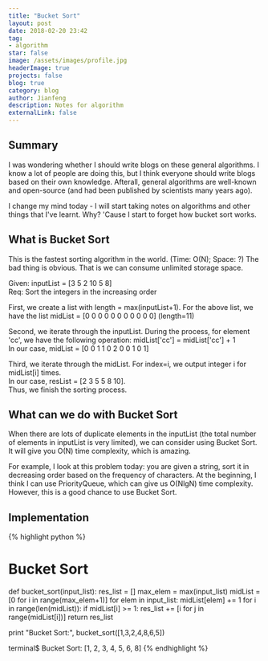 ```yaml
---
title: "Bucket Sort"
layout: post
date: 2018-02-20 23:42
tag:
- algorithm
star: false
image: /assets/images/profile.jpg
headerImage: true
projects: false
blog: true
category: blog
author: Jianfeng
description: Notes for algorithm
externalLink: false
---
```


## Summary

I was wondering whether I should write blogs on these general algorithms. I know a lot of people are doing this, but I think everyone should write blogs based on their own knowledge. Afterall, general algorithms are well-known and open-source (and had been published by scientists many years ago).<br/>

I change my mind today - I will start taking notes on algorithms and other things that I've learnt. Why? 'Cause I start to forget how bucket sort works.

## What is Bucket Sort

This is the fastest sorting algorithm in the world. (Time: O(N); Space: ?) The bad thing is obvious. That is we can consume unlimited storage space.<br/>

Given: inputList = [3 5 2 10 5 8]<br/>
Req: Sort the integers in the increasing order<br/>

First, we create a list with length = max(inputList+1). For the above list, we have the list midList = [0 0 0 0 0 0 0 0 0 0 0] (length=11)<br/>

Second, we iterate through the inputList. During the process, for element 'cc', we have the following operation: midList['cc'] = midList['cc'] + 1<br/>
In our case, midList = [0 0 1 1 0 2 0 0 1 0 1]<br/>

Third, we iterate through the midList. For index=i, we output integer i for midList[i] times.<br/>
In our case, resList = [2 3 5 5 8 10].<br/>
Thus, we finish the sorting process.<br/>

## What can we do with Bucket Sort

When there are lots of duplicate elements in the inputList (the total number of elements in inputList is very limited), we can consider using Bucket Sort. It will give you O(N) time complexity, which is amazing.<br/>

For example, I look at this problem today: you are given a string, sort it in decreasing order based on the frequency of characters. At the beginning, I think I can use PriorityQueue, which can give us O(NlgN) time complexity. However, this is a good chance to use Bucket Sort.

## Implementation

{% highlight python %}
# Bucket Sort
def bucket_sort(input_list):
    res_list = []
    max_elem = max(input_list)
    midList = [0 for i in range(max_elem+1)]
    for elem in input_list:
        midList[elem] += 1
    for i in range(len(midList)):
        if midList[i] >= 1:
            res_list += [i for j in range(midList[i])]
    return res_list

print "Bucket Sort:", bucket_sort([1,3,2,4,8,6,5])

<Results>
terminal$ Bucket Sort: [1, 2, 3, 4, 5, 6, 8]
{% endhighlight %}

